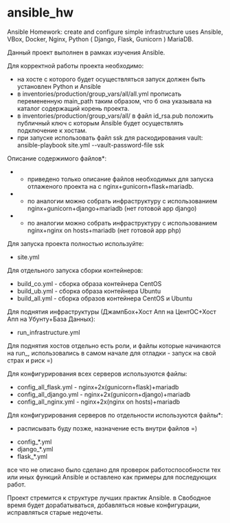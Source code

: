 # ansible_hw
Ansible Homework: create and configure simple infrastructure uses Ansible, VBox, Docker, Nginx, Python ( Django, Flask, Gunicorn ) MariaDB.

Данный проект выполнен в рамках изучения Ansible.

Для корректной работы проекта необходимо:
 - на хосте с которого будет осуществляться запуск должен быть установлен Python и Ansible
 - в inventories/production/group_vars/all/all.yml прописать перемененную main_path таким образом, что б она указывала на каталог содержащий корень проекта.
 - в inventories/production/group_vars/all/  в файл id_rsa.pub положить публичный ключ с которым Ansible будет осуществлять подключение к хостам.
 - при запуске использовать файл ssk для раскодирования vault:  ansible-playbook site.yml --vault-password-file ssk
 
Описание содержимого файлов*:
 * - приведено только описание файлов необходимых для запуска отлаженого проекта на с nginx+gunicorn+flask+mariadb. 
 * - по аналогии можно собрать инфраструктуру с использованием  nginx+gunicorn+django+mariadb (нет готовой app django)
 * - по аналогии можно собрать инфраструктуру с использованием  nginx+nginx on hosts+mariadb (нет готовой app php)
 
Для запуска проекта полностью используйте:
 - site.yml
 
Для отдельного запуска сборки контейнеров:
 - build_co.yml - сборка образа контейнера CentOS
 - build_ub.yml - сборка образа контейнера Ubuntu
 - build_all.yml - сборка образов контейнера CentOS и Ubuntu
 
Для поднятия инфраструктуры (ДжампБох+Хост Апп на ЦентОС+Хост Апп на Убунту+База Данных):
 - run_infrastructure.yml
 
Для поднятия хостов отдельно есть роли, и файлы которые начинаются на run_, 
использовались в самом начале для отладки - запуск на свой страх и риск =)

Для конфигурирования всех серверов используются файлы:
 - config_all_flask.yml - nginx+2x(gunicorn+flask)+mariadb
 - config_all_django.yml - nginx+2x(gunicorn+django)+mariadb
 - config_all_nginx.yml - nginx+2x(nginx on hosts)+mariadb
 
Для конфигурирования серверов по отдельности используются файлы*:
* расписывать буду позже, назначение есть внутри файлов =)
 - config_*.yml
 - django_*.yml
 - flask_*.yml
 
 все что не описано было сделано для проверок работоспособности тех или иных функций Ansible
 и оставлено как примеры для последующих работ.
 
 Проект стремится к структуре лучших практик Ansible.
 в Свободное время будет дорабатываться, добавляться новые конфигурации, исправляться старые недочеты.
 
